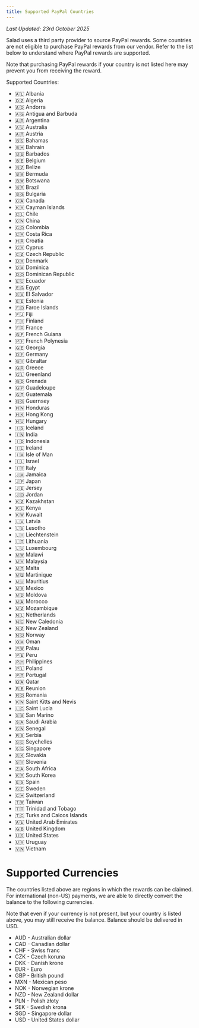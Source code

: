 ```yaml
---
title: Supported PayPal Countries
---
```


_Last Updated: 23rd October 2025_

Salad uses a third party provider to source PayPal rewards. Some countries are not eligible to purchase PayPal rewards
from our vendor. Refer to the list below to understand where PayPal rewards are supported.

Note that purchasing PayPal rewards if your country is not listed here may prevent you from receiving the reward.

Supported Countries:

- 🇦🇱 Albania
- 🇩🇿 Algeria
- 🇦🇩 Andorra
- 🇦🇬 Antigua and Barbuda
- 🇦🇷 Argentina
- 🇦🇺 Australia
- 🇦🇹 Austria
- 🇧🇸 Bahamas
- 🇧🇭 Bahrain
- 🇧🇧 Barbados
- 🇧🇪 Belgium
- 🇧🇿 Belize
- 🇧🇲 Bermuda
- 🇧🇼 Botswana
- 🇧🇷 Brazil
- 🇧🇬 Bulgaria
- 🇨🇦 Canada
- 🇰🇾 Cayman Islands
- 🇨🇱 Chile
- 🇨🇳 China
- 🇨🇴 Colombia
- 🇨🇷 Costa Rica
- 🇭🇷 Croatia
- 🇨🇾 Cyprus
- 🇨🇿 Czech Republic
- 🇩🇰 Denmark
- 🇩🇲 Dominica
- 🇩🇴 Dominican Republic
- 🇪🇨 Ecuador
- 🇪🇬 Egypt
- 🇸🇻 El Salvador
- 🇪🇪 Estonia
- 🇫🇴 Faroe Islands
- 🇫🇯 Fiji
- 🇫🇮 Finland
- 🇫🇷 France
- 🇬🇫 French Guiana
- 🇵🇫 French Polynesia
- 🇬🇪 Georgia
- 🇩🇪 Germany
- 🇬🇮 Gibraltar
- 🇬🇷 Greece
- 🇬🇱 Greenland
- 🇬🇩 Grenada
- 🇬🇵 Guadeloupe
- 🇬🇹 Guatemala
- 🇬🇬 Guernsey
- 🇭🇳 Honduras
- 🇭🇰 Hong Kong
- 🇭🇺 Hungary
- 🇮🇸 Iceland
- 🇮🇳 India
- 🇮🇩 Indonesia
- 🇮🇪 Ireland
- 🇮🇲 Isle of Man
- 🇮🇱 Israel
- 🇮🇹 Italy
- 🇯🇲 Jamaica
- 🇯🇵 Japan
- 🇯🇪 Jersey
- 🇯🇴 Jordan
- 🇰🇿 Kazakhstan
- 🇰🇪 Kenya
- 🇰🇼 Kuwait
- 🇱🇻 Latvia
- 🇱🇸 Lesotho
- 🇱🇮 Liechtenstein
- 🇱🇹 Lithuania
- 🇱🇺 Luxembourg
- 🇲🇼 Malawi
- 🇲🇾 Malaysia
- 🇲🇹 Malta
- 🇲🇶 Martinique
- 🇲🇺 Mauritius
- 🇲🇽 Mexico
- 🇲🇩 Moldova
- 🇲🇦 Morocco
- 🇲🇿 Mozambique
- 🇳🇱 Netherlands
- 🇳🇨 New Caledonia
- 🇳🇿 New Zealand
- 🇳🇴 Norway
- 🇴🇲 Oman
- 🇵🇼 Palau
- 🇵🇪 Peru
- 🇵🇭 Philippines
- 🇵🇱 Poland
- 🇵🇹 Portugal
- 🇶🇦 Qatar
- 🇷🇪 Reunion
- 🇷🇴 Romania
- 🇰🇳 Saint Kitts and Nevis
- 🇱🇨 Saint Lucia
- 🇸🇲 San Marino
- 🇸🇦 Saudi Arabia
- 🇸🇳 Senegal
- 🇷🇸 Serbia
- 🇸🇨 Seychelles
- 🇸🇬 Singapore
- 🇸🇰 Slovakia
- 🇸🇮 Slovenia
- 🇿🇦 South Africa
- 🇰🇷 South Korea
- 🇪🇸 Spain
- 🇸🇪 Sweden
- 🇨🇭 Switzerland
- 🇹🇼 Taiwan
- 🇹🇹 Trinidad and Tobago
- 🇹🇨 Turks and Caicos Islands
- 🇦🇪 United Arab Emirates
- 🇬🇧 United Kingdom
- 🇺🇸 United States
- 🇺🇾 Uruguay
- 🇻🇳 Vietnam

# Supported Currencies

The countries listed above are regions in which the rewards can be claimed. For international (non-US) payments, we are
able to directly convert the balance to the following currencies.

Note that even if your currency is not present, but your country is listed above, you may still receive the balance.
Balance should be delivered in USD.

- AUD - Australian dollar
- CAD - Canadian dollar
- CHF - Swiss franc
- CZK - Czech koruna
- DKK - Danish krone
- EUR - Euro
- GBP - British pound
- MXN - Mexican peso
- NOK - Norwegian krone
- NZD - New Zealand dollar
- PLN - Polish złoty
- SEK - Swedish krona
- SGD - Singapore dollar
- USD - United States dollar
